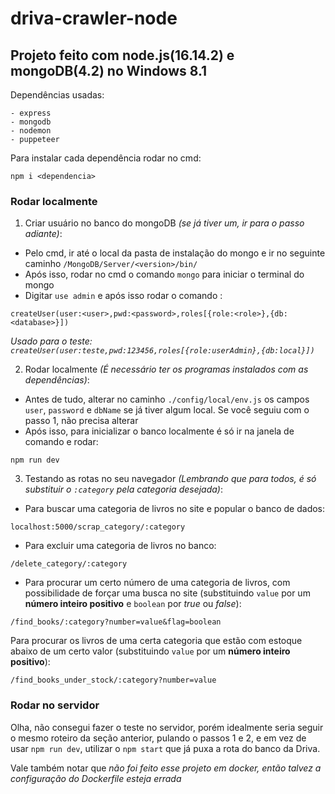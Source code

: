 # driva-crawler-node

## Projeto feito com node.js(16.14.2) e mongoDB(4.2) no Windows 8.1

Dependências usadas:
```
- express
- mongodb
- nodemon
- puppeteer
```
Para instalar cada dependência rodar no cmd:
```
npm i <dependencia>
```
### Rodar localmente

1. Criar usuário no banco do mongoDB _(se já tiver um, ir para o passo adiante)_:
- Pelo cmd, ir até o local da pasta de instalação do mongo e ir no seguinte caminho
```/MongoDB/Server/<version>/bin/```
- Após isso, rodar no cmd o comando `mongo` para iniciar o terminal do mongo
- Digitar `use admin` e após isso rodar o comando :
```
createUser(user:<user>,pwd:<password>,roles[{role:<role>},{db:<database>}])
```
_Usado para o teste: `createUser(user:teste,pwd:123456,roles[{role:userAdmin},{db:local}])`_

2. Rodar localmente _(É necessário ter os programas instalados com as dependências)_:
- Antes de tudo, alterar no caminho `./config/local/env.js` os campos `user`, `password` e `dbName` se já tiver algum local. Se você seguiu com o passo 1, não precisa alterar
- Após isso, para inicializar o banco localmente é só ir na janela de comando e rodar:
```
npm run dev
```

3. Testando as rotas no seu navegador _(Lembrando que para todos, é só substituir o `:category` pela categoria desejada)_:

- Para buscar uma categoria de livros no site e popular o banco de dados:
```
localhost:5000/scrap_category/:category
```
- Para excluir uma categoria de livros no banco:
```
/delete_category/:category
```
- Para procurar um certo número de uma categoria de livros, com possibilidade de forçar uma busca no site  (substituindo `value` por um __número inteiro positivo__ e `boolean` por _true_ ou _false_):
```
/find_books/:category?number=value&flag=boolean
```
Para procurar os livros de uma certa categoria que estão com estoque abaixo de um certo valor (substituindo `value` por um __número inteiro positivo__):
```
/find_books_under_stock/:category?number=value
```
### Rodar no servidor
Olha, não consegui fazer o teste no servidor, porém idealmente seria seguir o mesmo roteiro da seção anterior, pulando o passos 1 e 2, e em vez de usar `npm run dev`, utilizar o `npm start` que já puxa a rota do banco da Driva.

Vale também notar que _não foi feito esse projeto em docker, então talvez a configuração do Dockerfile esteja errada_
